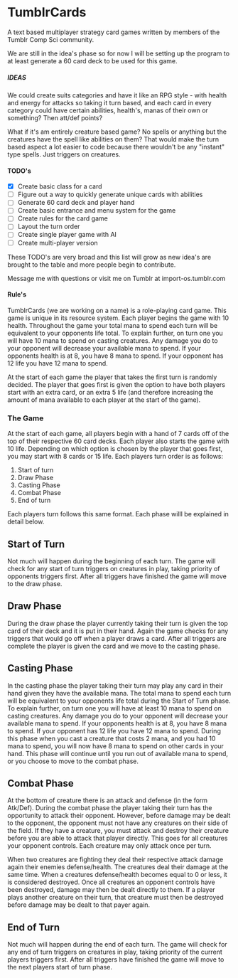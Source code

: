 # TumblrCards
A text based multiplayer strategy card games written by members of the Tumblr Comp Sci community.

We are still in the idea's phase so for now I will be setting up the program to at least generate 
a 60 card deck to be used for this game.

##### IDEAS

We could create suits categories and  have it like an RPG style - with health and energy for attacks 
so taking it turn based, and each card in every category could have certain abilities, health's, manas of their 
own or something? Then att/def points?

What if it's am entirely creature based game? No spells or anything but the creatures have the spell like 
abilities on them? That would make the turn based aspect a lot easier to code because there wouldn't be any 
"instant" type spells. Just triggers on creatures. 

#### TODO's
- [X] Create basic class for a card
- [ ] Figure out a way to quickly generate unique cards with abilities
- [ ] Generate 60 card deck and player hand
- [ ] Create basic entrance and menu system for the game
- [ ] Create rules for the card game
- [ ] Layout the turn order
- [ ] Create single player game with AI
- [ ] Create multi-player version

These TODO's are very broad and this list will grow as new idea's are brought to the table and more people begin to contribute.

Message me with questions or visit me on Tumblr at import-os.tumblr.com

#### Rule's

TumblrCards (we are working on a name) is a role-playing card game. This game is unique in its resource system. Each player begins the game with 10 health. Throughout the game your total mana to spend each turn will be equivalent to your opponents life total. To explain further, on turn one you will have 10 mana to spend on casting creatures. Any damage you do to your opponent will decrease your available mana to spend. If your opponents health is at 8, you have 8 mana to spend. If your opponent has 12 life you have 12 mana to spend.

At the start of each game the player that takes the first turn is randomly decided. The player that goes first is given the option to have both players start with an extra card, or an extra 5 life (and therefore increasing the amount of mana available to each player at the start of the game).

### The Game

At the start of each game, all players begin with a hand of 7 cards off of the top of their respective 60 card decks. Each player also starts the game with 10 life. Depending on which option is chosen by the player that goes first, you may start with 8 cards or 15 life. Each players turn order is as follows:

1) Start of turn
2) Draw Phase
3) Casting Phase
4) Combat Phase
5) End of turn

Each players turn follows this same format. Each phase willl be explained in detail below.

## Start of Turn

Not much will happen during the beginning of each turn. The game will check for any start of turn triggers on creatures in play, taking priority of opponents triggers first. After all triggers have finished the game will move to the draw phase.

## Draw Phase

During the draw phase the player currently taking their turn is given the top card of their deck and it is put in their hand. Again the game checks for any triggers that would go off when a player draws a card. After all triggers are complete the player is given the card and we move to the casting phase.

## Casting Phase

In the casting phase the player taking their turn may play any card in their hand given they have the available mana. The total mana to spend each turn will be equivalent to your opponents life total during the Start of Turn phase. To explain further, on turn one you will have at least 10 mana to spend on casting creatures. Any damage you do to your opponent will decrease your available mana to spend. If your opponents health is at 8, you have 8 mana to spend. If your opponent has 12 life you have 12 mana to spend. During this phase when you cast a creature that costs 2 mana, and you had 10 mana to spend, you will now have 8 mana to spend on other cards in your hand. This phase will continue until you run out of available mana to spend, or you choose to move to the combat phase.

## Combat Phase

At the bottom of creature there is an attack and defense (in the form Atk/Def). During the combat phase the player taking their turn has the opportunity to attack their opponent. However, before damage may be dealt to the opponent, the opponent must not have any creatures on their side of the field. If they have a creature, you must attack and destroy their creature before you are able to attack that player directly. This goes for all creatures your opponent controls. Each creature may only attack once per turn.

When two creatures are fighting they deal their respective attack damage again their enemies defense/health. The creatures deal their damage at the same time. When a creatures defense/health becomes equal to 0 or less, it is considered destroyed. Once all creatures an opponent controls have been destroyed, damage may then be dealt directly to them. If a player plays another creature on their turn, that creature must then be destroyed before damage may be dealt to that payer again.

## End of Turn 

Not much will happen during the end of each turn. The game will check for any end of turn triggers on creatures in play, taking priority of the current players triggers first. After all triggers have finished the game will move to the next players start of turn phase.